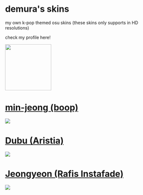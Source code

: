 # demura's skins
my own k-pop themed osu skins (these skins only supports in HD resolutions)

check my profile here! 

 <a href="https://osu.ppy.sh/users/17953700">
  <img src="https://a.ppy.sh/17953700"  
       width="150"
       height="150"></a>
       
 # [min-jeong (boop)](https://drive.google.com/file/d/1gz5taLHpzxz0EEtngPK-Swo20fKOzH0P/view?usp=sharing)
[![](https://cdn.discordapp.com/attachments/935012972630265897/1107012939694751916/screenshot008.png)](https://drive.google.com/file/d/1gz5taLHpzxz0EEtngPK-Swo20fKOzH0P/view?usp=sharing)
  
# [Dubu (Aristia)](https://drive.google.com/file/d/1dQb5162SEdNNP-0oZggM-iOoE7cmhxak/view?usp=sharing)
[![](https://cdn.discordapp.com/attachments/935012972630265897/1107013200337174598/screenshot009.png)](https://drive.google.com/file/d/1dQb5162SEdNNP-0oZggM-iOoE7cmhxak/view?usp=sharing)
  
# [Jeongyeon (Rafis Instafade)](https://drive.google.com/file/d/16iVuwyN4MPUMX3DFYxdk7t1JJlXrEoF9/view?usp=sharing)
[![](https://cdn.discordapp.com/attachments/935012972630265897/1107013421829996634/screenshot010.png)](https://drive.google.com/file/d/16iVuwyN4MPUMX3DFYxdk7t1JJlXrEoF9/view?usp=sharing)

